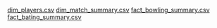 [dim_players.csv](https://github.com/user-attachments/files/19080020/dim_players.csv)
[dim_match_summary.csv](https://github.com/user-attachments/files/19080018/dim_match_summary.csv)
[fact_bowling_summary.csv](https://github.com/user-attachments/files/19080017/fact_bowling_summary.csv)
[fact_bating_summary.csv](https://github.com/user-attachments/files/19080016/fact_bating_summary.csv)
